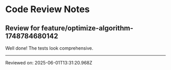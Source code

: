 # Code Review Notes

## Review for feature/optimize-algorithm-1748784680142

Well done! The tests look comprehensive.

---
Reviewed on: 2025-06-01T13:31:20.968Z